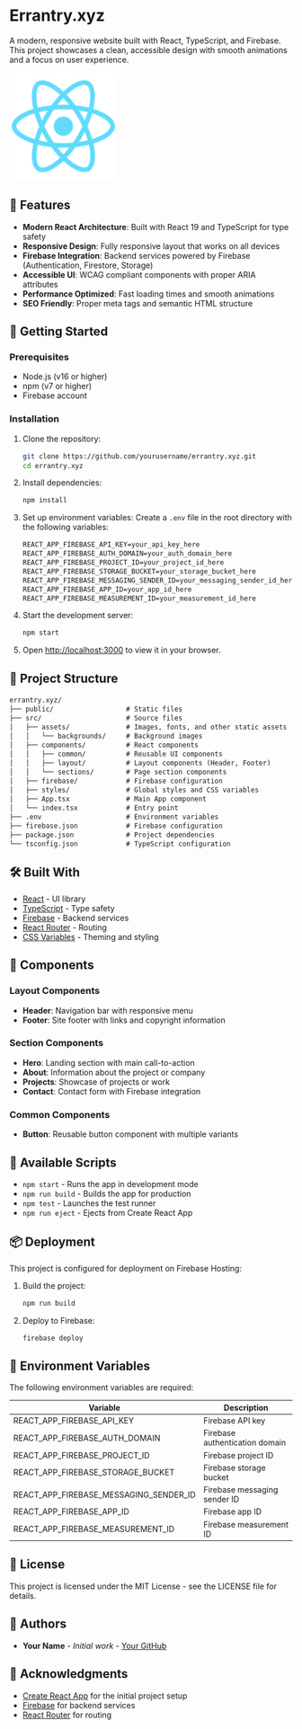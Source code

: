 # Errantry.xyz

A modern, responsive website built with React, TypeScript, and Firebase. This project showcases a clean, accessible design with smooth animations and a focus on user experience.

![Errantry.xyz Screenshot](public/logo192.png)

## 🌟 Features

- **Modern React Architecture**: Built with React 19 and TypeScript for type safety
- **Responsive Design**: Fully responsive layout that works on all devices
- **Firebase Integration**: Backend services powered by Firebase (Authentication, Firestore, Storage)
- **Accessible UI**: WCAG compliant components with proper ARIA attributes
- **Performance Optimized**: Fast loading times and smooth animations
- **SEO Friendly**: Proper meta tags and semantic HTML structure

## 🚀 Getting Started

### Prerequisites

- Node.js (v16 or higher)
- npm (v7 or higher)
- Firebase account

### Installation

1. Clone the repository:
   ```bash
   git clone https://github.com/yourusername/errantry.xyz.git
   cd errantry.xyz
   ```

2. Install dependencies:
   ```bash
   npm install
   ```

3. Set up environment variables:
   Create a `.env` file in the root directory with the following variables:
   ```
   REACT_APP_FIREBASE_API_KEY=your_api_key_here
   REACT_APP_FIREBASE_AUTH_DOMAIN=your_auth_domain_here
   REACT_APP_FIREBASE_PROJECT_ID=your_project_id_here
   REACT_APP_FIREBASE_STORAGE_BUCKET=your_storage_bucket_here
   REACT_APP_FIREBASE_MESSAGING_SENDER_ID=your_messaging_sender_id_here
   REACT_APP_FIREBASE_APP_ID=your_app_id_here
   REACT_APP_FIREBASE_MEASUREMENT_ID=your_measurement_id_here
   ```

4. Start the development server:
   ```bash
   npm start
   ```

5. Open [http://localhost:3000](http://localhost:3000) to view it in your browser.

## 📁 Project Structure

```
errantry.xyz/
├── public/                  # Static files
├── src/                     # Source files
│   ├── assets/              # Images, fonts, and other static assets
│   │   └── backgrounds/     # Background images
│   ├── components/          # React components
│   │   ├── common/          # Reusable UI components
│   │   ├── layout/          # Layout components (Header, Footer)
│   │   └── sections/        # Page section components
│   ├── firebase/            # Firebase configuration
│   ├── styles/              # Global styles and CSS variables
│   ├── App.tsx              # Main App component
│   └── index.tsx            # Entry point
├── .env                     # Environment variables
├── firebase.json            # Firebase configuration
├── package.json             # Project dependencies
└── tsconfig.json            # TypeScript configuration
```

## 🛠️ Built With

- [React](https://reactjs.org/) - UI library
- [TypeScript](https://www.typescriptlang.org/) - Type safety
- [Firebase](https://firebase.google.com/) - Backend services
- [React Router](https://reactrouter.com/) - Routing
- [CSS Variables](https://developer.mozilla.org/en-US/docs/Web/CSS/Using_CSS_custom_properties) - Theming and styling

## 📱 Components

### Layout Components
- **Header**: Navigation bar with responsive menu
- **Footer**: Site footer with links and copyright information

### Section Components
- **Hero**: Landing section with main call-to-action
- **About**: Information about the project or company
- **Projects**: Showcase of projects or work
- **Contact**: Contact form with Firebase integration

### Common Components
- **Button**: Reusable button component with multiple variants

## 🔧 Available Scripts

- `npm start` - Runs the app in development mode
- `npm run build` - Builds the app for production
- `npm test` - Launches the test runner
- `npm run eject` - Ejects from Create React App

## 📦 Deployment

This project is configured for deployment on Firebase Hosting:

1. Build the project:
   ```bash
   npm run build
   ```

2. Deploy to Firebase:
   ```bash
   firebase deploy
   ```

## 🔐 Environment Variables

The following environment variables are required:

| Variable | Description |
|----------|-------------|
| REACT_APP_FIREBASE_API_KEY | Firebase API key |
| REACT_APP_FIREBASE_AUTH_DOMAIN | Firebase authentication domain |
| REACT_APP_FIREBASE_PROJECT_ID | Firebase project ID |
| REACT_APP_FIREBASE_STORAGE_BUCKET | Firebase storage bucket |
| REACT_APP_FIREBASE_MESSAGING_SENDER_ID | Firebase messaging sender ID |
| REACT_APP_FIREBASE_APP_ID | Firebase app ID |
| REACT_APP_FIREBASE_MEASUREMENT_ID | Firebase measurement ID |

## 📄 License

This project is licensed under the MIT License - see the LICENSE file for details.

## 👥 Authors

- **Your Name** - *Initial work* - [Your GitHub](https://github.com/yourusername)

## 🙏 Acknowledgments

- [Create React App](https://github.com/facebook/create-react-app) for the initial project setup
- [Firebase](https://firebase.google.com/) for backend services
- [React Router](https://reactrouter.com/) for routing
